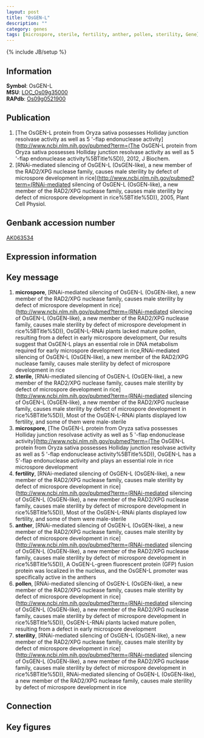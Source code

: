 ```yaml
---
layout: post
title: "OsGEN-L"
description: ""
category: genes
tags: [microspore, sterile, fertility, anther, pollen, sterility, Gene]
---
```

{% include JB/setup %}

## Information
__Symbol__: OsGEN-L  
__MSU__: [LOC_Os09g35000](http://rice.plantbiology.msu.edu/cgi-bin/ORF_infopage.cgi?orf=LOC_Os09g35000)  
__RAPdb__: [Os09g0521900](http://rapdb.dna.affrc.go.jp/viewer/gbrowse_details/irgsp1?name=Os09g0521900)  

## Publication
1. [The OsGEN-L protein from Oryza sativa possesses Holliday junction resolvase activity as well as 5 '-flap endonuclease activity](http://www.ncbi.nlm.nih.gov/pubmed?term=(The OsGEN-L protein from Oryza sativa possesses Holliday junction resolvase activity as well as 5 '-flap endonuclease activity%5BTitle%5D)), 2012, J Biochem.
2. [RNAi-mediated silencing of OsGEN-L (OsGEN-like), a new member of the RAD2/XPG nuclease family, causes male sterility by defect of microspore development in rice](http://www.ncbi.nlm.nih.gov/pubmed?term=(RNAi-mediated silencing of OsGEN-L (OsGEN-like), a new member of the RAD2/XPG nuclease family, causes male sterility by defect of microspore development in rice%5BTitle%5D)), 2005, Plant Cell Physiol.

## Genbank accession number
[AK063534](http://www.ncbi.nlm.nih.gov/nuccore/AK063534)

## Expression information

## Key message
1. __microspore__, [RNAi-mediated silencing of OsGEN-L (OsGEN-like), a new member of the RAD2/XPG nuclease family, causes male sterility by defect of microspore development in rice](http://www.ncbi.nlm.nih.gov/pubmed?term=(RNAi-mediated silencing of OsGEN-L (OsGEN-like), a new member of the RAD2/XPG nuclease family, causes male sterility by defect of microspore development in rice%5BTitle%5D)),  OsGEN-L-RNAi plants lacked mature pollen, resulting from a defect in early microspore development, Our results suggest that OsGEN-L plays an essential role in DNA metabolism required for early microspore development in rice,RNAi-mediated silencing of OsGEN-L (OsGEN-like), a new member of the RAD2/XPG nuclease family, causes male sterility by defect of microspore development in rice
2. __sterile__, [RNAi-mediated silencing of OsGEN-L (OsGEN-like), a new member of the RAD2/XPG nuclease family, causes male sterility by defect of microspore development in rice](http://www.ncbi.nlm.nih.gov/pubmed?term=(RNAi-mediated silencing of OsGEN-L (OsGEN-like), a new member of the RAD2/XPG nuclease family, causes male sterility by defect of microspore development in rice%5BTitle%5D)),  Most of the OsGEN-L-RNAi plants displayed low fertility, and some of them were male-sterile
3. __microspore__, [The OsGEN-L protein from Oryza sativa possesses Holliday junction resolvase activity as well as 5 '-flap endonuclease activity](http://www.ncbi.nlm.nih.gov/pubmed?term=(The OsGEN-L protein from Oryza sativa possesses Holliday junction resolvase activity as well as 5 '-flap endonuclease activity%5BTitle%5D)), OsGEN-L has a 5'-flap endonuclease activity and plays an essential role in rice microspore development
4. __fertility__, [RNAi-mediated silencing of OsGEN-L (OsGEN-like), a new member of the RAD2/XPG nuclease family, causes male sterility by defect of microspore development in rice](http://www.ncbi.nlm.nih.gov/pubmed?term=(RNAi-mediated silencing of OsGEN-L (OsGEN-like), a new member of the RAD2/XPG nuclease family, causes male sterility by defect of microspore development in rice%5BTitle%5D)),  Most of the OsGEN-L-RNAi plants displayed low fertility, and some of them were male-sterile
5. __anther__, [RNAi-mediated silencing of OsGEN-L (OsGEN-like), a new member of the RAD2/XPG nuclease family, causes male sterility by defect of microspore development in rice](http://www.ncbi.nlm.nih.gov/pubmed?term=(RNAi-mediated silencing of OsGEN-L (OsGEN-like), a new member of the RAD2/XPG nuclease family, causes male sterility by defect of microspore development in rice%5BTitle%5D)),  A OsGEN-L-green fluorescent protein (GFP) fusion protein was localized in the nucleus, and the OsGEN-L promoter was specifically active in the anthers
6. __pollen__, [RNAi-mediated silencing of OsGEN-L (OsGEN-like), a new member of the RAD2/XPG nuclease family, causes male sterility by defect of microspore development in rice](http://www.ncbi.nlm.nih.gov/pubmed?term=(RNAi-mediated silencing of OsGEN-L (OsGEN-like), a new member of the RAD2/XPG nuclease family, causes male sterility by defect of microspore development in rice%5BTitle%5D)),  OsGEN-L-RNAi plants lacked mature pollen, resulting from a defect in early microspore development
7. __sterility__, [RNAi-mediated silencing of OsGEN-L (OsGEN-like), a new member of the RAD2/XPG nuclease family, causes male sterility by defect of microspore development in rice](http://www.ncbi.nlm.nih.gov/pubmed?term=(RNAi-mediated silencing of OsGEN-L (OsGEN-like), a new member of the RAD2/XPG nuclease family, causes male sterility by defect of microspore development in rice%5BTitle%5D)), RNAi-mediated silencing of OsGEN-L (OsGEN-like), a new member of the RAD2/XPG nuclease family, causes male sterility by defect of microspore development in rice

## Connection

## Key figures



